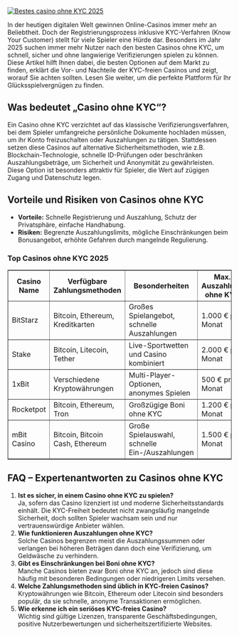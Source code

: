 [![Bestes casino ohne KYC 2025](https://123-caf.pages.dev/gitsignup.png)](https://vrmoo.ru/Bt82HjjY)

<p>In der heutigen digitalen Welt gewinnen Online-Casinos immer mehr an Beliebtheit. Doch der Registrierungsprozess inklusive KYC-Verfahren (Know Your Customer) stellt für viele Spieler eine Hürde dar. Besonders im Jahr 2025 suchen immer mehr Nutzer nach den besten Casinos ohne KYC, um schnell, sicher und ohne langwierige Verifizierungen spielen zu können. Diese Artikel hilft Ihnen dabei, die besten Optionen auf dem Markt zu finden, erklärt die Vor- und Nachteile der KYC-freien Casinos und zeigt, worauf Sie achten sollten. Lesen Sie weiter, um die perfekte Plattform für Ihr Glücksspielvergnügen zu finden.</p>  <h2>Was bedeutet „Casino ohne KYC“?</h2> <p>Ein Casino ohne KYC verzichtet auf das klassische Verifizierungsverfahren, bei dem Spieler umfangreiche persönliche Dokumente hochladen müssen, um ihr Konto freizuschalten oder Auszahlungen zu tätigen. Stattdessen setzen diese Casinos auf alternative Sicherheitsmethoden, wie z.B. Blockchain-Technologie, schnelle ID-Prüfungen oder beschränken Auszahlungsbeträge, um Sicherheit und Anonymität zu gewährleisten. Diese Option ist besonders attraktiv für Spieler, die Wert auf zügigen Zugang und Datenschutz legen.</p>  <h2>Vorteile und Risiken von Casinos ohne KYC</h2> <ul> <li><strong>Vorteile:</strong> Schnelle Registrierung und Auszahlung, Schutz der Privatsphäre, einfache Handhabung.</li> <li><strong>Risiken:</strong> Begrenzte Auszahlungslimits, mögliche Einschränkungen beim Bonusangebot, erhöhte Gefahren durch mangelnde Regulierung.</li> </ul>  <h3>Top Casinos ohne KYC 2025</h3> <table border="1" cellpadding="8" cellspacing="0"> <thead> <tr> <th>Casino Name</th> <th>Verfügbare Zahlungsmethoden</th> <th>Besonderheiten</th> <th>Max. Auszahlung ohne KYC</th> </tr> </thead> <tbody> <tr> <td>BitStarz</td> <td>Bitcoin, Ethereum, Kreditkarten</td> <td>Großes Spielangebot, schnelle Auszahlungen</td> <td>1.000 € pro Monat</td> </tr> <tr> <td>Stake</td> <td>Bitcoin, Litecoin, Tether</td> <td>Live-Sportwetten und Casino kombiniert</td> <td>2.000 € pro Monat</td> </tr> <tr> <td>1xBit</td> <td>Verschiedene Kryptowährungen</td> <td>Multi-Player-Optionen, anonymes Spielen</td> <td>500 € pro Monat</td> </tr> <tr> <td>Rocketpot</td> <td>Bitcoin, Ethereum, Tron</td> <td>Großzügige Boni ohne KYC</td> <td>1.200 € pro Monat</td> </tr> <tr> <td>mBit Casino</td> <td>Bitcoin, Bitcoin Cash, Ethereum</td> <td>Große Spielauswahl, schnelle Ein-/Auszahlungen</td> <td>1.500 € pro Monat</td> </tr> </tbody> </table>  <h2>FAQ – Expertenantworten zu Casinos ohne KYC</h2> <ol> <li><strong>Ist es sicher, in einem Casino ohne KYC zu spielen?</strong><br>Ja, sofern das Casino lizenziert ist und moderne Sicherheitsstandards einhält. Die KYC-Freiheit bedeutet nicht zwangsläufig mangelnde Sicherheit, doch sollten Spieler wachsam sein und nur vertrauenswürdige Anbieter wählen.</li> <li><strong>Wie funktionieren Auszahlungen ohne KYC?</strong><br>Solche Casinos begrenzen meist die Auszahlungssummen oder verlangen bei höheren Beträgen dann doch eine Verifizierung, um Geldwäsche zu verhindern.</li> <li><strong>Gibt es Einschränkungen bei Boni ohne KYC?</strong><br>Manche Casinos bieten zwar Boni ohne KYC an, jedoch sind diese häufig mit besonderen Bedingungen oder niedrigeren Limits versehen.</li> <li><strong>Welche Zahlungsmethoden sind üblich in KYC-freien Casinos?</strong><br>Kryptowährungen wie Bitcoin, Ethereum oder Litecoin sind besonders populär, da sie schnelle, anonyme Transaktionen ermöglichen.</li> <li><strong>Wie erkenne ich ein seriöses KYC-freies Casino?</strong><br>Wichtig sind gültige Lizenzen, transparente Geschäftsbedingungen, positive Nutzerbewertungen und sicherheitszertifizierte Websites.</li> </ol>